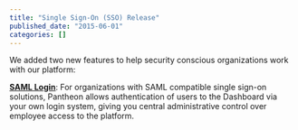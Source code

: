 ```yaml
---
title: "Single Sign-On (SSO) Release"
published_date: "2015-06-01"
categories: []
---
```

We added two new features to help security conscious organizations work with our platform:

[**SAML Login**](/guides/sso): For organizations with SAML compatible single sign-on solutions, Pantheon allows authentication of users to the Dashboard via your own login system, giving you central administrative control over employee access to the platform.
